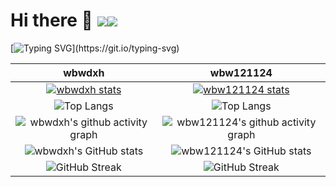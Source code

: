 # Hi there 👋 ![](https://komarev.com/ghpvc/?username=wbwdxh&color=blue&style=flat-square)![](https://komarev.com/ghpvc/?username=wbw121124&color=blue&style=flat-square)

[![Typing SVG]([https://readme-typing-svg.demolab.com?font=Consolas&pause=1000&center=%E7%9C%9F&vCenter=%E7%9C%9F&repeat=%E7%9C%9F&random=%E7%9C%9F&width=435&lines=What+hurts+more%2C+the+pain+of+hard+work+or+the+pain+of+regret%3F;C%2B%2B%3A+a+garbage+language+that+even+dogs+don't+learn--+Father+of+Linux;G%C3%A5+med+MC+utan+%C3%A5nger+i+detta+liv%2C+och+vill+vara+en+fyrkantig+person+i+n%C3%A4sta+liv!;Sphinx+of+black+quartz%2C+judge+my+vow;Every+day+I+remind+myself+that+may+inner+and+outer+life+are+based+on+the+labors+of+other+men%2Cliving+and+dead%2Cand+that+I+must+exert+myself+in+order+to+give+in+the+same+measure+as+I+have+received+and+am+still+receiving.](https://readme-typing-svg.demolab.com/demo/?font=Consolas&center=%E5%81%87&vCenter=%E7%9C%9F&repeat=%E7%9C%9F&random=%E7%9C%9F&width=1000&lines=What+hurts+more%2C+the+pain+of+hard+work+or+the+pain+of+regret%3F;C%2B%2B%3A+a+garbage+language+that+even+dogs+don't+learn--+Father+of+Linux;G%C3%A5+med+MC+utan+%C3%A5nger+i+detta+liv%2C+och+vill+vara+en+fyrkantig+person+i+n%C3%A4sta+liv!;Sphinx+of+black+quartz%2C+judge+my+vow;Every+day+I+remind+myself+that+may+inner+and+outer+life+are+based+on+the+labors+of+other+men%2Cliving+and+dead%2Cand+that+I+must+exert+myself+in+order+to+give+in+the+same+measure+as+I+have+received+and+am+still+receiving.))](https://git.io/typing-svg)

| wbwdxh | wbw121124 |
| :---: | :---:|
| [![wbwdxh stats](https://github-readme-stats.vercel.app/api?username=wbwdxh&theme=dark&show_icons=true)](https://github.com/wbwdxh) | [![wbw121124 stats](https://github-readme-stats.vercel.app/api?username=wbw121124&theme=dark&show_icons=true)](https://github.com/wbw121124) |
| ![Top Langs](https://github-readme-stats.vercel.app/api/top-langs/?username=wbwdxh) | ![Top Langs](https://github-readme-stats.vercel.app/api/top-langs/?username=wbw121124) |
| ![wbwdxh's github activity graph](https://github-readme-activity-graph.vercel.app/graph?username=wbwdxh&theme=github) | ![wbw121124's github activity graph](https://github-readme-activity-graph.vercel.app/graph?username=wbw121124&theme=github) |
| ![wbwdxh's GitHub stats](https://github-immortality.vercel.app/api?username=wbwdxh) | ![wbw121124's GitHub stats](https://github-immortality.vercel.app/api?username=wbw121124) |
| ![GitHub Streak](https://streak-stats.demolab.com/?user=wbwdxh) | ![GitHub Streak](https://streak-stats.demolab.com/?user=wbw121124) |

